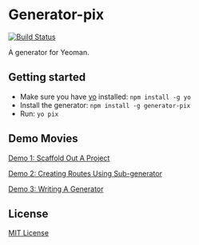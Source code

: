 # Generator-pix
[![Build Status](https://secure.travis-ci.org/mu574n6/generator-pix.png?branch=master)](https://travis-ci.org/mu574n6/generator-pix)

A generator for Yeoman.

## Getting started
- Make sure you have [yo](https://github.com/yeoman/yo) installed:
    `npm install -g yo`
- Install the generator: `npm install -g generator-pix`
- Run: `yo pix`

## Demo Movies
[Demo 1: Scaffold Out A Project](http://youtu.be/0duXfsr6uOc)

[Demo 2: Creating Routes Using Sub-generator](http://youtu.be/jvIOuALlnjM)

[Demo 3: Writing A Generator](http://youtu.be/8ysBiN0Zw-4)

## License
[MIT License](http://en.wikipedia.org/wiki/MIT_License)
